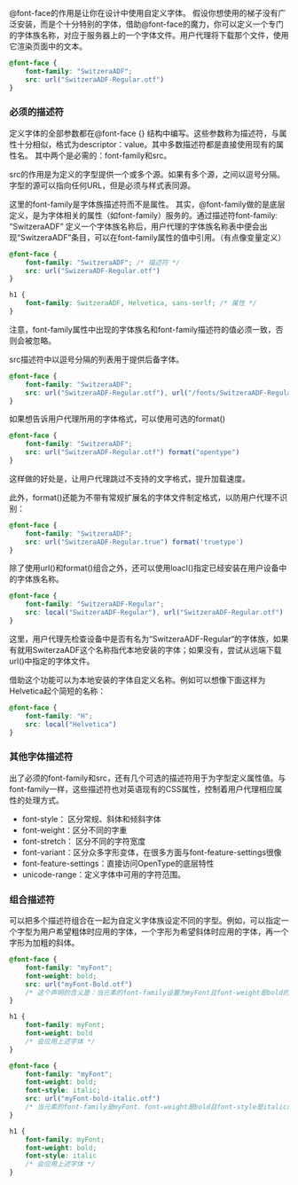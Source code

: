 @font-face的作用是让你在设计中使用自定义字体。
假设你想使用的梯子没有广泛安装，而是个十分特别的字体，借助@font-face的魔力，你可以定义一个专门的字体族名称，对应于服务器上的一个字体文件。用户代理将下载那个文件，使用它渲染页面中的文本。
```CSS
@font-face {
    font-family: "SwitzeraADF";
    src: url("SwitzeraADF-Regular.otf")
}
```

### 必须的描述符
定义字体的全部参数都在@font-face {} 结构中编写。这些参数称为描述符，与属性十分相似，格式为descriptor：value。其中多数描述符都是直接使用现有的属性名。
其中两个是必需的：font-family和src。

src的作用是为定义的字型提供一个或多个源。如果有多个源，之间以逗号分隔。字型的源可以指向任何URL，但是必须与样式表同源。

这里的font-family是字体族描述符而不是属性。
其实，@font-family做的是底层定义，是为字体相关的属性（如font-family）服务的。通过描述符font-family: “SwitzeraADF” 定义一个字体族名称后，用户代理的字体族名称表中便会出现“SwitzeraADF”条目，可以在font-family属性的值中引用。（有点像变量定义）
```CSS
@font-face {
    font-family: "SwitzeraADF"; /* 描述符 */
    src: url("SwizeraADF-Regular.otf")
}

h1 {
    font-family: SwitzeraADF, Helvetica, sans-serlf; /* 属性 */
}

```

注意，font-family属性中出现的字体族名和font-family描述符的值必须一致，否则会被忽略。

src描述符中以逗号分隔的列表用于提供后备字体。
```CSS
@font-face {
    font-family: "SwitzeraADF";
    src: url("SwitzeraADF-Regular.otf"), url("/fonts/SwitzeraADF-Regular.otf")
}
```

如果想告诉用户代理所用的字体格式，可以使用可选的format()
```CSS
@font-face {
    font-family: "SwitzeraADF";
    src: url("SwitzeraADF-Regular.otf") format("opentype")
}
```

这样做的好处是，让用户代理跳过不支持的文字格式，提升加载速度。

此外，format()还能为不带有常规扩展名的字体文件制定格式，以防用户代理不识别：
```CSS
@font-face {
    font-family: "SwitzeraADF";
    src: url("SwitzeraADF-Regular.true") format('truetype')
}
```

除了使用url()和format()组合之外，还可以使用loacl()指定已经安装在用户设备中的字体族名称。
```CSS
@font-face {
    font-family: "SwitzeraADF-Regular";
    src: local("SwitzeraADF-Regular"), url("SwitzeraADF-Regular.otf")
}
```
这里，用户代理先检查设备中是否有名为“SwitzeraADF-Regular“的字体族，如果有就用SwiterzaADF这个名称指代本地安装的字体；如果没有，尝试从远端下载url()中指定的字体文件。

借助这个功能可以为本地安装的字体自定义名称。例如可以想像下面这样为Helvetica起个简短的名称：
```CSS
@font-face {
    font-family: "H";
    src: local("Helvetica")
}
```
### 其他字体描述符
出了必须的font-family和src，还有几个可选的描述符用于为字型定义属性值。与font-family一样，这些描述符也对英语现有的CSS属性，控制着用户代理相应属性的处理方式。

* font-style： 区分常规、斜体和倾斜字体
* font-weight：区分不同的字重
* font-stretch： 区分不同的字符宽度
* font-variant：区分众多字形变体，在很多方面与font-feature-settings很像
* font-feature-settings：直接访问OpenType的底层特性
* unicode-range：定义字体中可用的字符范围。

### 组合描述符
可以把多个描述符组合在一起为自定义字体族设定不同的字型。例如，可以指定一个字型为用户希望粗体时应用的字体，一个字形为希望斜体时应用的字体，再一个字形为加粗的斜体。
```CSS
@font-face {
    font-family: "myFont";
    font-weight: bold;
    src: url("myFont-Bold.otf")
    /* 这个声明的含义是：当元素的font-family设置为myFont且font-weight是bold的时候，应用myFont-Blod.otf文件的字体 */
}

h1 { 
    font-family: myFont; 
    font-weight: bold 
    /* 会应用上述字体 */
}

@font-face {
    font-family: "myFont";
    font-weight: bold;
    font-style: italic;
    src: url("myFont-bold-italic.otf")
    /* 当元素的font-family是myFont、font-weight是bold且font-style是italic的时候，应用myFont-Bold-Italic.otf的字体 */
}

h1 { 
    font-family: myFont; 
    font-weight: bold; 
    font-style: italic
    /* 会应用上述字体 */
}
```
